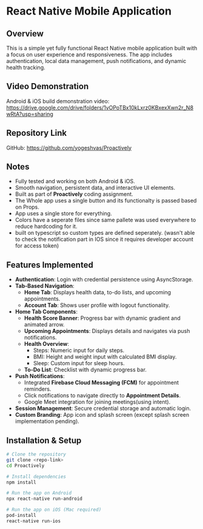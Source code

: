 # React Native Mobile Application

## Overview
This is a simple yet fully functional React Native mobile application built with a focus on user experience and responsiveness. The app includes authentication, local data management, push notifications, and dynamic health tracking.

## Video Demonstration
Android & iOS build demonstration video: https://drive.google.com/drive/folders/1vOPoTBx10kLxrz0KBxexXwn2r_N8wRtA?usp=sharing

## Repository Link
GitHub: https://github.com/yogeshvas/Proactively

## Notes
- Fully tested and working on both Android & iOS.
- Smooth navigation, persistent data, and interactive UI elements.
- Built as part of **Proactively** coding assignment.
- The Whole app uses a single button and its functionalty is passed based on Props.
- App uses a single store for everything.
- Colors have a seperate files since same pallete was used everywhere to reduce hardcoding for it.
- built on typescript so custom types are defined seperately.
(wasn't able to check the notification part in IOS since it requires developer account for access token)


## Features Implemented
- **Authentication**: Login with credential persistence using AsyncStorage.
- **Tab-Based Navigation**:
  - **Home Tab**: Displays health data, to-do lists, and upcoming appointments.
  - **Account Tab**: Shows user profile with logout functionality.
- **Home Tab Components**:
  - **Health Score Banner**: Progress bar with dynamic gradient and animated arrow.
  - **Upcoming Appointments**: Displays details and navigates via push notifications.
  - **Health Overview**:
    - Steps: Numeric input for daily steps.
    - BMI: Height and weight input with calculated BMI display.
    - Sleep: Custom input for sleep hours.
  - **To-Do List**: Checklist with dynamic progress bar.
- **Push Notifications**:
  - Integrated **Firebase Cloud Messaging (FCM)** for appointment reminders.
  - Click notifications to navigate directly to **Appointment Details**.
  - Google Meet integration for joining meetings(using intent).
- **Session Management**: Secure credential storage and automatic login.
- **Custom Branding**: App icon and splash screen (except splash screen implementation pending).

## Installation & Setup
```bash
# Clone the repository
git clone <repo-link>
cd Proactively

# Install dependencies
npm install 

# Run the app on Android
npx react-native run-android

# Run the app on iOS (Mac required)
pod-install
react-native run-ios
```


